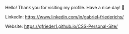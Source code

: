 Hello! Thank you for visiting my profile. Have a nice day! 💚


LinkedIn: https://www.linkedin.com/in/gabriel-friederichs/

Website: https://gfrieder1.github.io/CSS-Personal-Site/
